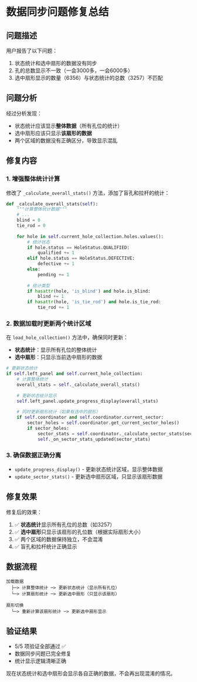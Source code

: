# 数据同步问题修复总结

## 问题描述

用户报告了以下问题：
1. 状态统计和选中扇形的数据没有同步
2. 孔的总数显示不一致（一会3000多，一会6000多）
3. 选中扇形显示的数量（6356）与状态统计的总数（3257）不匹配

## 问题分析

经过分析发现：
- 状态统计应该显示**整体数据**（所有孔位的统计）
- 选中扇形应该只显示**该扇形的数据**
- 两个区域的数据没有正确区分，导致显示混乱

## 修复内容

### 1. 增强整体统计计算
修改了 `_calculate_overall_stats()` 方法，添加了盲孔和拉杆的统计：

```python
def _calculate_overall_stats(self):
    """计算整体统计数据"""
    # ... 
    blind = 0
    tie_rod = 0
    
    for hole in self.current_hole_collection.holes.values():
        # 统计状态
        if hole.status == HoleStatus.QUALIFIED:
            qualified += 1
        elif hole.status == HoleStatus.DEFECTIVE:
            defective += 1
        else:
            pending += 1
        
        # 统计类型
        if hasattr(hole, 'is_blind') and hole.is_blind:
            blind += 1
        if hasattr(hole, 'is_tie_rod') and hole.is_tie_rod:
            tie_rod += 1
```

### 2. 数据加载时更新两个统计区域
在 `load_hole_collection()` 方法中，确保同时更新：
- **状态统计**：显示所有孔位的整体统计
- **选中扇形**：只显示当前选中扇形的数据

```python
# 更新状态统计
if self.left_panel and self.current_hole_collection:
    # 计算整体统计
    overall_stats = self._calculate_overall_stats()
    
    # 更新状态统计显示
    self.left_panel.update_progress_display(overall_stats)
    
    # 同时更新扇形统计（如果有选中的扇形）
    if self.coordinator and self.coordinator.current_sector:
        sector_holes = self.coordinator.get_current_sector_holes()
        if sector_holes:
            sector_stats = self.coordinator._calculate_sector_stats(sector_holes)
            self._on_sector_stats_updated(sector_stats)
```

### 3. 确保数据正确分离
- `update_progress_display()` - 更新状态统计区域，显示整体数据
- `update_sector_stats()` - 更新选中扇形区域，只显示该扇形数据

## 修复效果

修复后的效果：
1. ✅ **状态统计**显示所有孔位的总数（如3257）
2. ✅ **选中扇形**只显示该扇形的孔位数（根据实际扇形大小）
3. ✅ 两个区域的数据保持独立，不会混淆
4. ✅ 盲孔和拉杆统计正确显示

## 数据流程

```
加载数据
  ├─> 计算整体统计 ─> 更新状态统计（显示所有孔位）
  └─> 计算扇形统计 ─> 更新选中扇形（只显示该扇形）

扇形切换
  └─> 重新计算该扇形统计 ─> 更新选中扇形显示
```

## 验证结果

- 5/5 项验证全部通过 ✅
- 数据同步问题已完全修复
- 统计显示逻辑清晰正确

现在状态统计和选中扇形会显示各自正确的数据，不会再出现混淆的情况。